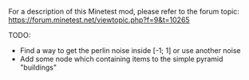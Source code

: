 For a description of this Minetest mod, please refer to the forum topic:
https://forum.minetest.net/viewtopic.php?f=9&t=10265


TODO:
* Find a way to get the perlin noise inside [-1; 1] or use another noise
* Add some node which containing items to the simple pyramid "buildings"
